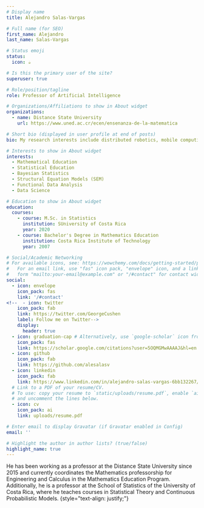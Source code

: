 ```yaml
---
# Display name
title: Alejandro Salas-Vargas

# Full name (for SEO)
first_name: Alejandro
last_name: Salas-Vargas

# Status emoji
status:
  icon: ☕️

# Is this the primary user of the site?
superuser: true

# Role/position/tagline
role: Professor of Artificial Intelligence

# Organizations/Affiliations to show in About widget
organizations:
  - name: Distance State University
    url: https://www.uned.ac.cr/ecen/ensenanza-de-la-matematica

# Short bio (displayed in user profile at end of posts)
bio: My research interests include distributed robotics, mobile computing and programmable matter.

# Interests to show in About widget
interests:
  - Mathematical Education
  - Statistical Education
  - Bayesian Statistics
  - Structural Equation Models (SEM)
  - Functional Data Analysis
  - Data Science

# Education to show in About widget
education:
  courses:
    - course: M.Sc. in Statistics
      institution: SUniversity of Costa Rica
      year: 2020
    - course: Bachelor's Degree in Mathematics Education
      institution: Costa Rica Institute of Technology
      year: 2007

# Social/Academic Networking
# For available icons, see: https://wowchemy.com/docs/getting-started/page-builder/#icons
#   For an email link, use "fas" icon pack, "envelope" icon, and a link in the
#   form "mailto:your-email@example.com" or "/#contact" for contact widget.
social:
  - icon: envelope
    icon_pack: fas
    link: '/#contact'
<!--  - icon: twitter
    icon_pack: fab
    link: https://twitter.com/GeorgeCushen
    label: Follow me on Twitter-->
    display:
      header: true 
  - icon: graduation-cap # Alternatively, use `google-scholar` icon from `ai` icon pack
    icon_pack: fas
    link: https://scholar.google.com/citations?user=5OQMGMwAAAAJ&hl=en
  - icon: github
    icon_pack: fab
    link: https://github.com/alesalasv
  - icon: linkedin
    icon_pack: fab
    link: https://www.linkedin.com/in/alejandro-salas-vargas-6bb132267/?lipi=urn%3Ali%3Apage%3Ad_flagship3_feed%3BDDnfmSUdQmCRAY%2FCuKhtbw%3D%3D
  # Link to a PDF of your resume/CV.
  # To use: copy your resume to `static/uploads/resume.pdf`, enable `ai` icons in `params.yaml`,
  # and uncomment the lines below.
  - icon: cv
    icon_pack: ai
    link: uploads/resume.pdf

# Enter email to display Gravatar (if Gravatar enabled in Config)
email: ''

# Highlight the author in author lists? (true/false)
highlight_name: true
---
```


He has been working as a professor at the Distance State University since 2015 and currently coordinates the Mathematics professorship for Engineering and Calculus in the Mathematics Education Program. Additionally, he is a professor at the School of Statistics of the University of Costa Rica, where he teaches courses in Statistical Theory and Continuous Probabilistic Models.
{style="text-align: justify;"}

